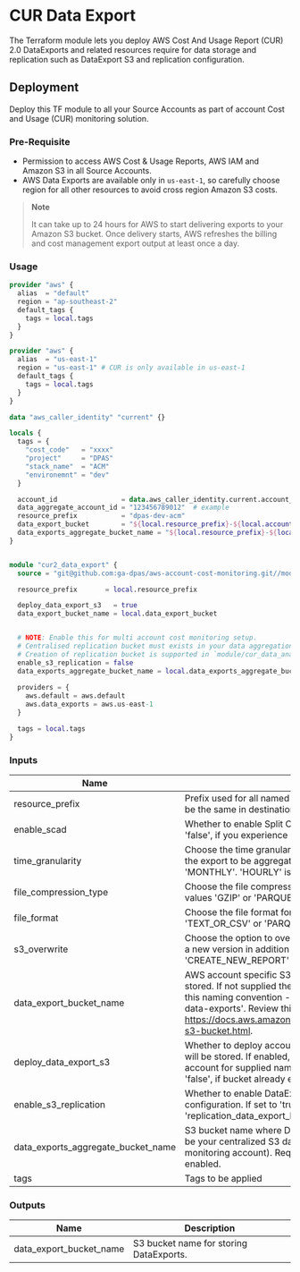 # CUR Data Export

The Terraform module lets you deploy AWS Cost And Usage Report (CUR) 2.0 DataExports and related resources require for
data storage and replication such as DataExport S3 and replication configuration.

## Deployment

Deploy this TF module to all your Source Accounts as part of account Cost and Usage (CUR) monitoring solution.

### Pre-Requisite

- Permission to access AWS Cost & Usage Reports, AWS IAM and Amazon S3 in all Source Accounts.
- AWS Data Exports are available only in `us-east-1`, so carefully choose region for all other resources to avoid
cross region Amazon S3 costs.

> **Note**
>
> It can take up to 24 hours for AWS to start delivering exports to your Amazon S3 bucket. 
> Once delivery starts, AWS refreshes the billing and cost management export output at least once a day.

### Usage

```terraform
provider "aws" {
  alias  = "default"
  region = "ap-southeast-2"
  default_tags {
    tags = local.tags
  }
}

provider "aws" {
  alias  = "us-east-1"
  region = "us-east-1" # CUR is only available in us-east-1
  default_tags {
    tags = local.tags
  }
}

data "aws_caller_identity" "current" {}

locals {
  tags = {
    "cost_code"   = "xxxx"
    "project"     = "DPAS"
    "stack_name"  = "ACM"
    "environemnt" = "dev"
  }

  account_id                = data.aws_caller_identity.current.account_id
  data_aggregate_account_id = "123456789012"  # example
  resource_prefix           = "dpas-dev-acm"
  data_export_bucket        = "${local.resource_prefix}-${local.account_id}-data-exports" # local bucket
  data_exports_aggregate_bucket_name = "${local.resource_prefix}-${local.data_aggregate_account_id}-data-exports" # centralised bucket
}


module "cur2_data_export" {
  source = "git@github.com:ga-dpas/aws-account-cost-monitoring.git//module/cur_data_export?ref=main"

  resource_prefix       = local.resource_prefix

  deploy_data_export_s3   = true
  data_export_bucket_name = local.data_export_bucket


  # NOTE: Enable this for multi account cost monitoring setup.
  # Centralised replication bucket must exists in your data aggregation account.
  # Creation of replication bucket is supported in `module/cur_data_analytics` TF module.
  enable_s3_replication = false
  data_exports_aggregate_bucket_name = local.data_exports_aggregate_bucket_name
  
  providers = {
    aws.default = aws.default
    aws.data_exports = aws.us-east-1
  }

  tags = local.tags
}
```

### Inputs

| Name                               | Description                                                                                                                                                                                                                                                                                                                    | Default              | Required |
|------------------------------------|--------------------------------------------------------------------------------------------------------------------------------------------------------------------------------------------------------------------------------------------------------------------------------------------------------------------------------|----------------------|----------|
| resource_prefix                    | Prefix used for all named resources, including S3 Bucket. Must be the same in destination and source stacks.                                                                                                                                                                                                                   | `"acm"`              | Yes      |
| enable_scad                        | Whether to enable Split Cost Allocation Data (Scad). Set to 'false', if you experience performance issues due to dataset size.                                                                                                                                                                                                 | `true`               | No       |
| time_granularity                   | Choose the time granularity for how you want the line items in the export to be aggregated. Valid values 'HOURLY', 'DAILY' or 'MONTHLY'. 'HOURLY' is a recommended option.                                                                                                                                                     | `"HOURLY"`           | No       |
| file_compression_type              | Choose the file compression type for the data export. Valid values 'GZIP' or 'PARQUET'.                                                                                                                                                                                                                                        | `"PARQUET"`          | No       |
| file_format                        | Choose the file format for the data export. Valid values 'TEXT_OR_CSV' or 'PARQUET'.                                                                                                                                                                                                                                           | `"PARQUET"`          | No       |
| s3_overwrite                       | Choose the option to overwrite the previous version or to create a new version in addition to the previous versions. Valid values 'CREATE_NEW_REPORT' or 'OVERWRITE_REPORT'.                                                                                                                                                   | `"OVERWRITE_REPORT"` | No       |
| data_export_bucket_name            | AWS account specific S3 bucket name where DataExport will be stored. If not supplied then DataExport bucket expected to follow this naming convention - '<resource_prefix>-<account_id>-data-exports'. Review this doc for bucket configuration - https://docs.aws.amazon.com/cur/latest/userguide/dataexports-s3-bucket.html. | `""`                 | Yes      |
| deploy_data_export_s3              | Whether to deploy account specific S3 bucket where DataExport will be stored. If enabled, S3 bucket will be created in given account for supplied name - <var.data_export_bucket>. Set to 'false', if bucket already exists.                                                                                                   | `true`               | Yes      |
| enable_s3_replication              | Whether to enable DataExport S3 bucket replication configuration. If set to 'true', supply 'replication_data_export_bucket'.                                                                                                                                                                                                   | `true`               | Yes      |
| data_exports_aggregate_bucket_name | S3 bucket name where DataExport will be replicated to (this can be your centralized S3 data aggregation bucket provisioned in monitoring account). Required if 'enable_s3_replication' is enabled.                                                                                                                             | `""`                 | Yes      |
| tags                               | Tags to be applied                                                                                                                                                                                                                                                                                                             | `{}`                 | Yes      |

### Outputs

| Name                      | Description                             |
|---------------------------|-----------------------------------------|
| data_export_bucket_name   | S3 bucket name for storing DataExports. |
